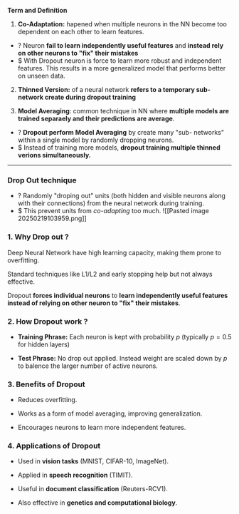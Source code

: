 **Term and Definition**
1) **Co-Adaptation:** hapened when multiple neurons in the NN become too dependent on each other to learn features. 
+ ? Neuron **fail to learn independently useful features** and **instead rely on other neurons to "fix" their mistakes**
+ $ With Dropout neuron is force to learn more robust and independent features. This results in a more generalized model that performs better on unseen data.

2) **Thinned Version:** of a neural network **refers to a temporary sub-network create during dropout training** 

3) **Model Averaging**: common technique in NN where **multiple models are trained separaely and their predictions are average**.
+ ? **Dropout perform Model Averaging** by create many "sub- networks" within a single model by randomly dropping neurons.
+ $ Instead of training more models, **dropout training multiple thinned verions simultaneously.**

---

### Drop Out technique
+ ? Randomly "droping out" units (both hidden and visible neurons along with their connections) from the neural network during training.
+ $ This prevent units from *co-adapting* too much.
![[Pasted image 20250219103959.png]]

### 1. Why Drop out ?
Deep Neural Network have high learning capacity, making them prone to overfitting.

Standard techniques like L1/L2 and early stopping help but not always effective.

Dropout **forces individual neurons** to **learn independently useful features instead of relying on other neuron to "fix" their mistakes**.  

### 2. How Dropout work ?
+ **Training Phrase:** Each neuron is kept with probability $p$ (typically $p = 0.5$ for hidden layers)
	
+ **Test Phrase:** No drop out applied. Instead weight are scaled down by $p$ to balence the larger number of active neurons. 

### 3. Benefits of Dropout
+ Reduces overfitting.
	
- Works as a form of model averaging, improving generalization.
	
- Encourages neurons to learn more independent features.

### 4. Applications of Dropout
- Used in **vision tasks** (MNIST, CIFAR-10, ImageNet).
	
- Applied in **speech recognition** (TIMIT).
	
- Useful in **document classification** (Reuters-RCV1).
	
- Also effective in **genetics and computational biology**.